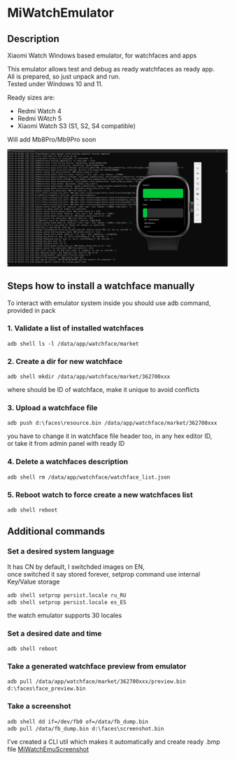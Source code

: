 # MiWatchEmulator
## Description
Xiaomi Watch Windows based emulator, for watchfaces and apps

This emulator allows test and debug as ready watchfaces as ready app.  
All is prepared, so just unpack and run.  
Tested under Windows 10 and 11.  

Ready sizes are:
- Redmi Watch 4
- Redmi WAtch 5
- Xiaomi Watch S3 (S1, S2, S4 compatible)

Will add Mb8Pro/Mb9Pro soon

![emulator RedmiWatch4](/img/emulator_rw4.png)

## Steps how to install a watchface manually

To interact with emulator system inside you should use adb command, provided in pack

### 1. Validate a list of installed watchfaces
```batchfile
adb shell ls -l /data/app/watchface/market
```

### 2. Create a dir for new watchface
```shell
adb shell mkdir /data/app/watchface/market/362700xxx
```
where should be ID of watchface,
make it unique to avoid conflicts

### 3. Upload a watchface file
```ssh
adb push d:\faces\resource.bin /data/app/watchface/market/362700xxx
```
you have to change it in watchface file header too, in any hex editor ID,  
or take it from admin panel with ready ID

### 4. Delete a watchfaces description
```
adb shell rm /data/app/watchface/watchface_list.json
```
### 5. Reboot watch to force create a new watchfaces list
```
adb shell reboot
```

## Additional commands
### Set a desired system language

It has CN by default, I switchded images on EN,  
once switched it say stored forever, setprop command use internal Key/Value storage
```
adb shell setprop persist.locale ru_RU
adb shell setprop persist.locale es_ES
```
the watch emulator supports 30 locales

### Set a desired date and time
```
adb shell reboot
```
### Take a generated watchface preview from emulator
```ssh
adb pull /data/app/watchface/market/362700xxx/preview.bin d:\faces\face_preview.bin
```
### Take a screenshot
```
adb shell dd if=/dev/fb0 of=/data/fb_dump.bin
adb pull /data/fb_dump.bin d:\faces\screenshot.bin
```
I've created a CLI util which makes it automatically and create ready .bmp file
[MiWatchEmuScreenshot](https://github.com/m0tral/MiWatchEmuScreenshot)
